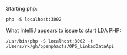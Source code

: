 Starting php:

```
php -S localhost:3002
```

What IntelliJ appears to issue to start LDA PHP:
```
/usr/bin/php -S localhost:3002 -t /Users/rk/gh/openphacts/OPS_LinkedDataApi
```
